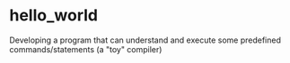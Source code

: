 # hello_world
Developing a program that can understand and execute some predefined commands/statements (a "toy" compiler)
